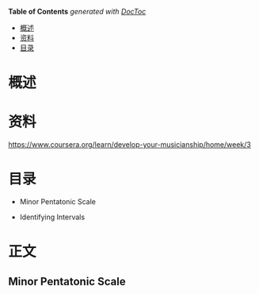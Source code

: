 <!-- START doctoc generated TOC please keep comment here to allow auto update -->
<!-- DON'T EDIT THIS SECTION, INSTEAD RE-RUN doctoc TO UPDATE -->
**Table of Contents**  *generated with [DocToc](https://github.com/thlorenz/doctoc)*

- [概述](#%E6%A6%82%E8%BF%B0)
- [资料](#%E8%B5%84%E6%96%99)
- [目录](#%E7%9B%AE%E5%BD%95)

<!-- END doctoc generated TOC please keep comment here to allow auto update -->

<!-- Created by thejojo on 2017/7/22. -->
 

 # 概述
 
 # 资料
 
https://www.coursera.org/learn/develop-your-musicianship/home/week/3
 
 # 目录
 
 - Minor Pentatonic Scale
 

 -  Identifying Intervals
 
 # 正文
 
 ## Minor Pentatonic Scale
 
 